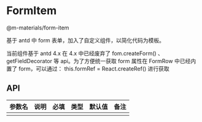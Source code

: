 # FormItem

@m-materials/form-item

基于 antd 中 form 表单，加入了自定义组件，以简化代码为模板。

当前组件基于 antd 4.x
在 4.x 中已经废弃了 fom.createForm() 、 getFieldDecorator 等 api。为了方便统一获取 form 属性在 FormRow 中已经内置了 form，可以通过：
this.formRef = React.createRef()
进行获取

## API

| 参数名 | 说明 | 必填 | 类型 | 默认值 | 备注 |
| ------ | ---- | ---- | ---- | ------ | ---- |
|        |      |      |      |        |      |
